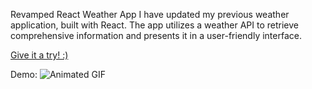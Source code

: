 Revamped React Weather App
I have updated my previous weather application, built with React. The app utilizes a weather API to retrieve comprehensive information and presents it in a user-friendly interface.

[Give it a try! :)](https://65a89d4a51b15e2c0673eb22--enchanting-sable-fcbf50.netlify.app/)

Demo:
![Animated GIF](https://github.com/navdeepjaswal/Weather-App-React-/blob/main/WeatherApp.gif)



